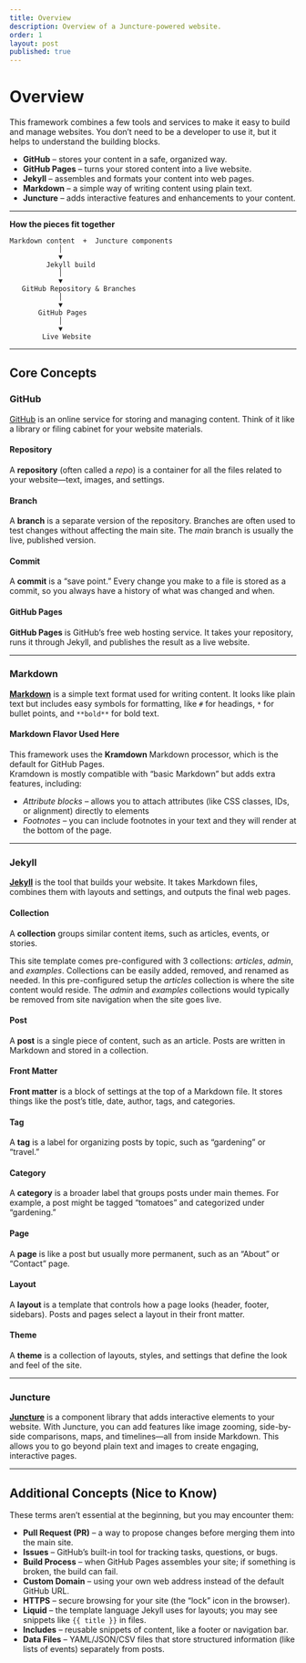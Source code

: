 ```yaml
---
title: Overview
description: Overview of a Juncture-powered website.
order: 1
layout: post
published: true
---
```


# Overview

This framework combines a few tools and services to make it easy to build and manage websites. You don’t need to be a developer to use it, but it helps to understand the building blocks.  

- **GitHub** – stores your content in a safe, organized way.  
- **GitHub Pages** – turns your stored content into a live website.  
- **Jekyll** – assembles and formats your content into web pages.  
- **Markdown** – a simple way of writing content using plain text.  
- **Juncture** – adds interactive features and enhancements to your content.  

---

**How the pieces fit together**

    Markdown content  +  Juncture components
                │
                ▼
             Jekyll build
                │
                ▼
       GitHub Repository & Branches
                │
                ▼
           GitHub Pages
                │
                ▼
            Live Website

---

## Core Concepts

### GitHub

[GitHub](https://github.com/) is an online service for storing and managing content. Think of it like a library or filing cabinet for your website materials.  

#### Repository
A **repository** (often called a *repo*) is a container for all the files related to your website—text, images, and settings.  

#### Branch
A **branch** is a separate version of the repository. Branches are often used to test changes without affecting the main site. The *main* branch is usually the live, published version.  

#### Commit
A **commit** is a “save point.” Every change you make to a file is stored as a commit, so you always have a history of what was changed and when.  

#### GitHub Pages
**GitHub Pages** is GitHub’s free web hosting service. It takes your repository, runs it through Jekyll, and publishes the result as a live website.  

---

### Markdown

**[Markdown](https://www.markdownguide.org/)** is a simple text format used for writing content. It looks like plain text but includes easy symbols for formatting, like `#` for headings, `*` for bullet points, and `**bold**` for bold text.  

#### Markdown Flavor Used Here

This framework uses the **Kramdown** Markdown processor, which is the default for GitHub Pages.  
Kramdown is mostly compatible with “basic Markdown” but adds extra features, including:  

- *Attribute blocks* – allows you to attach attributes (like CSS classes, IDs, or alignment) directly to elements
- *Footnotes* – you can include footnotes in your text and they will render at the bottom of the page.

---

### Jekyll

**[Jekyll](https://jekyllrb.com/)** is the tool that builds your website. It takes Markdown files, combines them with layouts and settings, and outputs the final web pages.  

#### Collection
A **collection** groups similar content items, such as articles, events, or stories.  

This site template comes pre-configured with 3 collections: *articles*, *admin*, and *examples*.  Collections can be easily added, removed, and renamed as needed.  In this pre-configured setup the *articles* collection is where the site content would reside.  The *admin* and *examples* collections would typically be removed from site navigation when the site goes live.

#### Post
A **post** is a single piece of content, such as an article. Posts are written in Markdown and stored in a collection.  

#### Front Matter
**Front matter** is a block of settings at the top of a Markdown file. It stores things like the post’s title, date, author, tags, and categories.  

#### Tag
A **tag** is a label for organizing posts by topic, such as “gardening” or “travel.”  

#### Category
A **category** is a broader label that groups posts under main themes. For example, a post might be tagged “tomatoes” and categorized under “gardening.”  

#### Page
A **page** is like a post but usually more permanent, such as an “About” or “Contact” page.  

#### Layout
A **layout** is a template that controls how a page looks (header, footer, sidebars). Posts and pages select a layout in their front matter.  

#### Theme
A **theme** is a collection of layouts, styles, and settings that define the look and feel of the site.  

---

### Juncture

**[Juncture](www.juncture-digital.io)** is a component library that adds interactive elements to your website. With Juncture, you can add features like image zooming, side-by-side comparisons, maps, and timelines—all from inside Markdown. This allows you to go beyond plain text and images to create engaging, interactive pages.  

---

## Additional Concepts (Nice to Know)

These terms aren’t essential at the beginning, but you may encounter them:  

- **Pull Request (PR)** – a way to propose changes before merging them into the main site.  
- **Issues** – GitHub’s built-in tool for tracking tasks, questions, or bugs.  
- **Build Process** – when GitHub Pages assembles your site; if something is broken, the build can fail.  
- **Custom Domain** – using your own web address instead of the default GitHub URL.  
- **HTTPS** – secure browsing for your site (the “lock” icon in the browser).  
- **Liquid** – the template language Jekyll uses for layouts; you may see snippets like `{{ title }}` in files.  
- **Includes** – reusable snippets of content, like a footer or navigation bar.  
- **Data Files** – YAML/JSON/CSV files that store structured information (like lists of events) separately from posts.  
